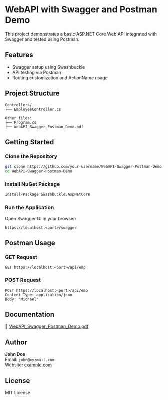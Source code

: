 # WebAPI with Swagger and Postman Demo

This project demonstrates a basic ASP.NET Core Web API integrated with Swagger and tested using Postman.

## Features
- Swagger setup using Swashbuckle
- API testing via Postman
- Routing customization and ActionName usage

## Project Structure

```
Controllers/
├── EmployeeController.cs

Other files:
├── Program.cs
├── WebAPI_Swagger_Postman_Demo.pdf
```

## Getting Started

### Clone the Repository
```bash
git clone https://github.com/your-username/WebAPI-Swagger-Postman-Demo.git
cd WebAPI-Swagger-Postman-Demo
```

### Install NuGet Package
```
Install-Package Swashbuckle.AspNetCore
```

### Run the Application

Open Swagger UI in your browser:
```
https://localhost:<port>/swagger
```

## Postman Usage

### GET Request
```http
GET https://localhost:<port>/api/emp
```

### POST Request
```http
POST https://localhost:<port>/api/emp
Content-Type: application/json
Body: "Michael"
```

## Documentation

📘 [WebAPI_Swagger_Postman_Demo.pdf](./WebAPI_Swagger_Postman_Demo.pdf)

## Author

**John Doe**  
Email: `john@xyzmail.com`  
Website: [example.com](http://www.example.com)

## License

MIT License
